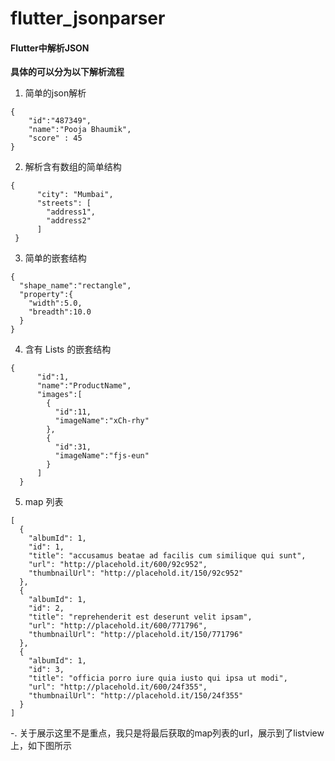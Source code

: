# flutter_jsonparser
#### Flutter中解析JSON
**具体的可以分为以下解析流程**
1. 简单的json解析
```
{
    "id":"487349",
    "name":"Pooja Bhaumik",
    "score" : 45
}                
```
2. 解析含有数组的简单结构
```
{
      "city": "Mumbai",
      "streets": [
        "address1",
        "address2"
      ]
 }             
```
3. 简单的嵌套结构
```
{
  "shape_name":"rectangle",
  "property":{
    "width":5.0,
    "breadth":10.0
  }
}        
```
4. 含有 Lists 的嵌套结构
```
{
      "id":1,
      "name":"ProductName",
      "images":[
        {
          "id":11,
          "imageName":"xCh-rhy"
        },
        {
          "id":31,
          "imageName":"fjs-eun"
        }
      ]
  }    
```
5. map 列表
```
[
  {
    "albumId": 1,
    "id": 1,
    "title": "accusamus beatae ad facilis cum similique qui sunt",
    "url": "http://placehold.it/600/92c952",
    "thumbnailUrl": "http://placehold.it/150/92c952"
  },
  {
    "albumId": 1,
    "id": 2,
    "title": "reprehenderit est deserunt velit ipsam",
    "url": "http://placehold.it/600/771796",
    "thumbnailUrl": "http://placehold.it/150/771796"
  },
  {
    "albumId": 1,
    "id": 3,
    "title": "officia porro iure quia iusto qui ipsa ut modi",
    "url": "http://placehold.it/600/24f355",
    "thumbnailUrl": "http://placehold.it/150/24f355"
  }
] 
```
-. 关于展示这里不是重点，我只是将最后获取的map列表的url，展示到了listview上，如下图所示



